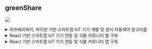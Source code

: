 ## greenShare

<a href="mailto:메일주소"><img src="https://img.shields.io/badge/Gmail-D14836?style=flat&logo=Gmail&logoColor=white&link=mailto:메일주소"/></a>


<details>
<summary>
  라즈베리파이, 파이썬 기반 스마트팜 IoT 기기 개발 및 센서 자동제어 알고리즘
</summary>
   토글 안 내용
</details>

<details>
<summary>
  React 기반 스마트팜 IoT 기기 연동 및 식물 커뮤니티 웹 구축
</summary>
   토글 안 내용
</details>

<details>
<summary>
  React 기반 스마트팜 IoT 기기 연동 및 식물 커뮤니티 앱 구축
</summary>
   ![Image]()<img src="https://github.com/user-attachments/assets/130f433b-03ef-4500-bff8-7ea641364ff1)" alt="Eyes"  /> 

</details>

